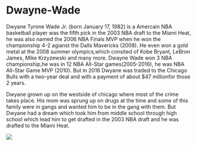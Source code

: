 # Dwayne-Wade
<head>
    <div>
      <p>
      Dwyane Tyrone Wade Jr. (born January 17, 1982) is a Amercain NBA basketball player was the fifth pick in the 2003 NBA draft to the Miami Heat, he was also named the 2006 NBA Finals MVP when he won the championship 4-2 agianst the Dalls Mavericks (2008). He even won a gold metal at the 2008 summer olympics,which consited of Kobe Bryant, LeBron James, Mike Krzyzewski and many more. Dwayne Wade won 3 NBA championship,he was in 12 NBA All-Star games(2005-2016), he was NBA All-Star Game MVP (2010). But in 2016 Dwyane was traded to the Chicago Bulls with a two-year deal and with a payment of about $47 millionfor those 2 years.
      </p>
    <div/>
       <p>
       Dwyane grown up on the westside of chicago where most of the crime takes place. His mom was sprung up on drugs at the time and some of this family were in gangs and wanted him to be in the gang with them. But Dwyane had a dream which took him from middle school through high school which lead him to get drafted in the 2003 NBA draft and he was drafted to the Miami Heat.
        </p>
            <img src="http://img2.timeinc.net/people/i/2016/news/160704/dwayne-wade-435.jpg">
        

